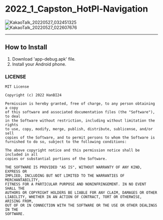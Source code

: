 # 2022_1_Capston_HotPl-Navigation  
![KakaoTalk_20220527_032451325](https://user-images.githubusercontent.com/28133324/171631441-c4dd1f22-91c0-480f-9831-a4250fff8d5f.png)  
![KakaoTalk_20220527_022607676](https://user-images.githubusercontent.com/28133324/171631467-b1da1e93-1bac-4f4e-a32e-3f8529610049.png)  
  
  --- 
## How to Install
1. Download 'app-debug.apk' file.
2. Install your Android phone.

### LICENSE
```
MIT License

Copyright (c) 2022 HanBI24

Permission is hereby granted, free of charge, to any person obtaining a copy
of this software and associated documentation files (the "Software"), to deal
in the Software without restriction, including without limitation the rights
to use, copy, modify, merge, publish, distribute, sublicense, and/or sell
copies of the Software, and to permit persons to whom the Software is
furnished to do so, subject to the following conditions:

The above copyright notice and this permission notice shall be included in all
copies or substantial portions of the Software.

THE SOFTWARE IS PROVIDED "AS IS", WITHOUT WARRANTY OF ANY KIND, EXPRESS OR
IMPLIED, INCLUDING BUT NOT LIMITED TO THE WARRANTIES OF MERCHANTABILITY,
FITNESS FOR A PARTICULAR PURPOSE AND NONINFRINGEMENT. IN NO EVENT SHALL THE
AUTHORS OR COPYRIGHT HOLDERS BE LIABLE FOR ANY CLAIM, DAMAGES OR OTHER
LIABILITY, WHETHER IN AN ACTION OF CONTRACT, TORT OR OTHERWISE, ARISING FROM,
OUT OF OR IN CONNECTION WITH THE SOFTWARE OR THE USE OR OTHER DEALINGS IN THE
SOFTWARE.
```
